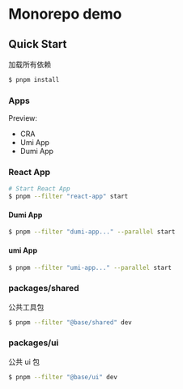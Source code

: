 # Monorepo demo

## Quick Start

加载所有依赖

```bash
$ pnpm install
```

### Apps

Preview:

- CRA
- Umi App
- Dumi App

### React App

```bash
# Start React App
$ pnpm --filter "react-app" start
```

#### Dumi App

```bash
$ pnpm --filter "dumi-app..." --parallel start

```

#### umi App

```bash
$ pnpm --filter "umi-app..." --parallel start

```

### packages/shared

公共工具包

```bash
$ pnpm --filter "@base/shared" dev
```

### packages/ui

公共 ui 包

```bash
$ pnpm --filter "@base/ui" dev
```
